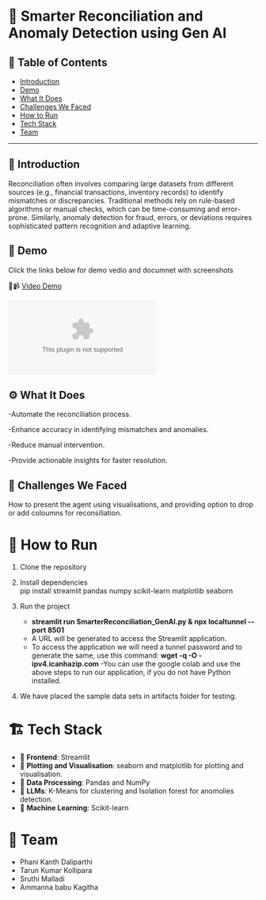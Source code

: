 # 🚀 Smarter Reconciliation and Anomaly Detection using Gen AI

## 📌 Table of Contents
- [Introduction](#-introduction)
- [Demo](#-demo)
- [What It Does](#-what-it-does)
- [Challenges We Faced](#-challenges-we-faced)
- [How to Run](#-how-to-run)
- [Tech Stack](#-tech-stack)
- [Team](#-team)

---

## 🎯 Introduction
Reconciliation often involves comparing large datasets from different sources (e.g., financial transactions, inventory records) to identify mismatches or discrepancies. 
Traditional methods rely on rule-based algorithms or manual checks, which can be time-consuming and error-prone. 
Similarly, anomaly detection for fraud, errors, or deviations requires sophisticated pattern recognition and adaptive learning.

## 🎥 Demo
Click the links below for demo vedio and documnet with screenshots

🔗📹 [Video Demo](https://github.com/ewfx/sradg-gen-sena-fraud-prevention/tree/7fbecf11dbc51709b447a4af9e59bf62dabf1805/artifacts/demo) 

   ![Screenshot 1](https://github.com/ewfx/sradg-gen-sena-fraud-prevention/tree/7fbecf11dbc51709b447a4af9e59bf62dabf1805/artifacts/demo/Demo_Screenshots.docx)

## ⚙️ What It Does
-Automate the reconciliation process.

-Enhance accuracy in identifying mismatches and anomalies.

-Reduce manual intervention.

-Provide actionable insights for faster resolution.

## 🚧 Challenges We Faced
How to present the agent using visualisations, and providing option to drop or add coloumns for reconsiliation.

# 🏃 How to Run
1. Clone the repository  
   
2. Install dependencies  
   pip install streamlit pandas numpy scikit-learn matplotlib seaborn
   
4. Run the project
   - **streamlit run SmarterReconciliation_GenAI.py & npx localtunnel --port 8501**
   - A URL will be generated to access the Streamlit application.
   - To access the application we will need a tunnel password and to generate the same, use this command:
     **wget -q -O - ipv4.icanhazip.com** 
   -You can use the google colab and use the above steps to run our application, if you do not have Python installed.
5. We have placed the sample data sets in artifacts folder for testing.
   

# 🏗️ Tech Stack
- 🔹 **Frontend**: Streamlit
- 🔹 **Plotting and Visualisation**: seaborn and matplotlib for plotting and visualisation.
- 🔹 **Data Processing**: Pandas and NumPy
- 🔹 **LLMs**: K-Means for clustering and Isolation forest for anomolies detection.
- 🔹 **Machine Learning**: Scikit-learn
  
# 👥 Team
- Phani Kanth Daliparthi
- Tarun Kumar Kollipara
- Sruthi Malladi
- Ammanna babu Kagitha
